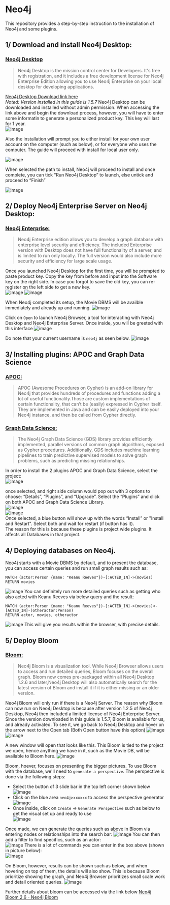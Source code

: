 # Neo4j
This repository provides a step-by-step instruction to the installation of Neo4j and some plugins.

## 1/ Download and install Neo4j Desktop: 
### [Neo4j Desktop](https://neo4j.com/docs/desktop-manual/current/)
> Neo4j Desktop is the mission control center for Developers. It's free with registration, and it includes a free development license for Neo4j Enterprise Edition allowing you to use Neo4j Enterprise on your local desktop for developing applications.  
> 
[Neo4j Desktop Download link here](https://neo4j.com/download/)  
*Noted: Version installed in this guide is 1.5.7*
Neo4j Desktop can be downloaded and installed without admin permission. When accessing the link above and begin the download process, however, you will have to enter some informatin to generate a personalized product key. This key will last for 1 year.  
![image](https://user-images.githubusercontent.com/60938608/217350562-14594681-b912-4cb6-b7ad-2082e3617a4a.png)
  
Also the installation will prompt you to either install for your own user account on the computer (such as below), or for everyone who uses the computer. The guide will proceed with install for local user only.  

![image](https://user-images.githubusercontent.com/60938608/217351282-5f736acd-8e19-4cf0-9ed1-257bca97e8ab.png)  

When selected the path to install, Neo4j will proceed to install and once complete, you can tick “Run Neo4j Desktop” to launch, else untick and proceed to “Finish”  

![image](https://user-images.githubusercontent.com/60938608/217351306-4e2b0bd4-9d4f-4bf8-a1cc-55b99fd8fbcd.png)

## 2/ Deploy Neo4j Enterprise Server on Neo4j Desktop: 
### [Neo4j Enterprise:](https://neo4j.com/product/neo4j-graph-database/)  

> Neo4j Enterprise edition allows you to develop a graph database with enterprise level security and efficiency. The included Enterprise version with Desktop does not have full functionality of a server, and is limited to run only locally. The full version would also include more security and efficiency for large scale usage.
  
Once you launched Neo4j Desktop for the first time, you will be prompted to paste product key. Copy the key from before and input into the Software key on the right side. In case you forgot to save the old key, you can re-register on the left side to get a new key.  
![image](https://user-images.githubusercontent.com/60938608/217351890-aa98d133-1bdb-4005-b6fa-dd0b7f50fdb9.png)
![image](https://user-images.githubusercontent.com/60938608/217350863-29211de0-c8df-47c0-81f1-b18804d0f98d.png)

When Neo4j completed its setup, the Movie DBMS will be availble immediately and already up and running. 
![image](https://user-images.githubusercontent.com/60938608/217351243-c87b0347-26b8-4baf-a157-03fca854ed4c.png)

Click on `Open` to launch Neo4j Browser, a tool for interacting with Neo4j Desktop and Neo4j Enterprise Server. 
Once inside, you will be greeted with this interface
![image](https://user-images.githubusercontent.com/60938608/217351213-bb7316f5-4172-480d-b430-59c4aea82c07.png)

Do note that your current username is `neo4j` as seen below.
![image](https://user-images.githubusercontent.com/60938608/217351021-47e61936-0d52-4e70-b655-ca4acf5165dd.png)

## 3/ Installing plugins: APOC and Graph Data Science 
### [APOC:](https://neo4j.com/labs/apoc/)
> APOC (Awesome Procedures on Cypher) is an add-on library for Neo4j that provides hundreds of procedures and functions adding a lot of useful functionality.Those are custom implementations of certain functionality, that can’t be (easily) expressed in Cypher itself. They are implemented in Java and can be easily deployed into your Neo4j instance, and then be called from Cypher directly.  

### [Graph Data Science:](https://neo4j.com/docs/graph-data-science/2.3/introduction/)
> The Neo4j Graph Data Science (GDS) library provides efficiently implemented, parallel versions of common graph algorithms, exposed as Cypher procedures. Additionally, GDS includes machine learning pipelines to train predictive supervised models to solve graph problems, such as predicting missing relationships.  

In order to install the 2 plugins APOC and Graph Data Science, select the project:  
![image](https://user-images.githubusercontent.com/60938608/217351972-21bd195c-7356-4757-9e09-17a54ef14d20.png)  

once selected, and right side column would pop out with 3 options to choose: “Details”, “Plugins”, and “Upgrade”. Select the “Plugins” and click on both APOC and Graph Data Science Library.   
![image](https://user-images.githubusercontent.com/60938608/217352202-01018d59-558a-419d-b0f9-05cf5a44404a.png)  
![image](https://user-images.githubusercontent.com/60938608/217303624-b1d8af72-8632-45bf-ae58-cb100129029a.png)  
Once selected, a blue button will show up with the words “Install” or "Install and Restart". Select both and wait for restart (if button has it).  
The reason for this is because these plugins is project wide plugins. It affects all Databases in that project.


## 4/ Deploying databases on Neo4j. 
Neo4j starts with a Movie DBMS by default, and to present the database, you can access certain queries and run small graph results such as:
```cypher
MATCH (actor:Person {name: "Keanu Reeves"})-[:ACTED_IN]->(movies) 
RETURN movies  
```
![image](https://user-images.githubusercontent.com/60938608/217309666-eb26aef4-417d-413c-a0c1-b3892913e9fa.png)
You can definitely run more detailed queries such as getting who also acted with Keanu Reeves via below query and the result:
```cypher 
MATCH (actor:Person {name: "Keanu Reeves"})-[:ACTED_IN]->(movies)<-[ACTED_IN]-(otheractor:Person) 
RETURN actor, movies, otheractor
```
![image](https://user-images.githubusercontent.com/60938608/217310716-b2496b48-ca39-43e4-b462-70c9cd962625.png)
This will give you results within the browser, with precise details.

## 5/ Deploy Bloom
### [Bloom:](https://neo4j.com/docs/bloom-user-guide/current/)
> Neo4j Bloom is a visualization tool. While Neo4j Browser allows users to access and run detailed queries, Bloom focuses on the overall graph. Bloom now comes pre-packaged within all Neo4j Desktop 1.2.6 and later,Neo4j Desktop will also automatically search for the latest version of Bloom and install it if it is either missing or an older version.  

Neo4j Bloom will only run if there is a Neo4j Server. The reason why Bloom can now run on Neo4j Desktop is because after version 1.2.5 of Neo4j Desktop, Neo4j then included a limited license of Neo4j Enterprise Server. Since the version downloaded in this guide is 1.5.7, Bloom is available for us, and already activated. To see it, we go back to Neo4j Desktop and hover on the arrow next to the Open tab (Both Open button have this option)
![image](https://user-images.githubusercontent.com/60938608/217306917-43466976-5861-495e-bb98-7ebf80b81a24.png)
![image](https://user-images.githubusercontent.com/60938608/217306952-e68dcd7a-c863-4e8e-936c-9f804a8ff8b4.png)

A new window will open that looks like this. This Bloom is tied to the project we open, hence anything we have in it, such as the Movie DB, will be available to Bloom here. 
![image](https://user-images.githubusercontent.com/60938608/217307061-7789f9c7-5e84-4488-9b56-e4bb5ae3a7b6.png)

Bloom, hoever, focuses on presenting the bigger pictures. To use Bloom with the database, we'll need to `generate a perspective`. The perspective is done via the following steps:
- Select the button of 3 slide bar in the top left corner shown below  
![image](https://user-images.githubusercontent.com/60938608/217314927-c6fea2d2-18fa-44b5-8dd7-812c93c7de79.png)  
- Click on the blue area `neo4j>xxxxxx` to access the perspective generator
![image](https://user-images.githubusercontent.com/60938608/217314861-a71eb91d-448c-48c5-94ca-2e4b38b83025.png)  
- Once inside, click on `Create` => `Generate Perspective` such as below to get the visual set up and ready to use  
![image](https://user-images.githubusercontent.com/60938608/217313349-079ae38e-5755-47a1-b983-73f46488c761.png)  

Once made, we can generate the queries such as above in Bloom via entering nodes or relationships into the search bar:
![image](https://user-images.githubusercontent.com/60938608/217313453-f790f7b2-b25b-40d3-a6d3-865219ff53da.png)
You can then add a filter to find specifics, such as an actor:  
![image](https://user-images.githubusercontent.com/60938608/217313619-9cadecb6-587b-4df8-a120-5e3b40218d52.png)
There is a lot of commands you can enter in the box above (shown in picture below):  
![image](https://user-images.githubusercontent.com/60938608/217308243-1c138dd4-88aa-4df1-8d23-b7b20534eb3d.png)

On Bloom, however, results can be shown such as below, and when hovering on top of them, the details will also show. This is because Bloom prioritize showing the graph, and Neo4j Browser prioritizes small scale work and detail oriented queries.
![image](https://user-images.githubusercontent.com/60938608/217315006-11e0efa3-f6b6-47a2-8a0f-ce6551741854.png)

Further details about bloom can be accessed via the link below
[Neo4j Bloom 2.6 - Neo4j Bloom](https://neo4j.com/docs/bloom-user-guide/current/)

